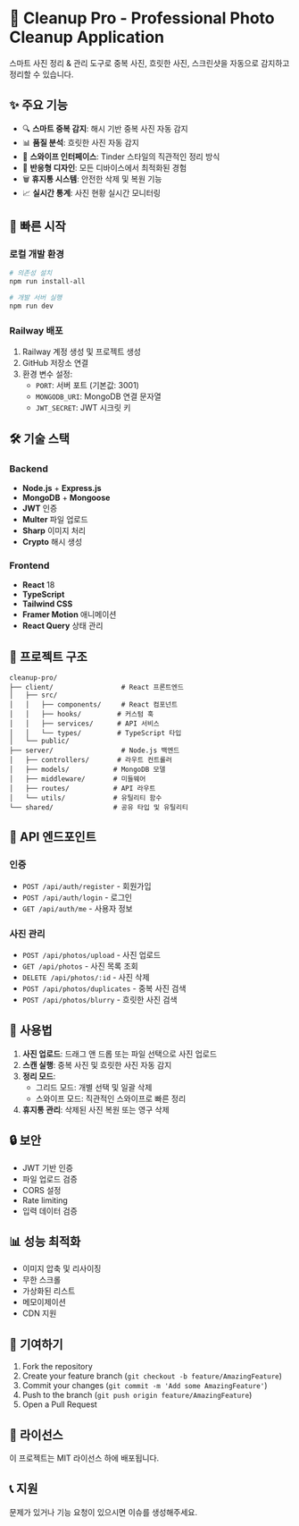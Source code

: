 # 📸 Cleanup Pro - Professional Photo Cleanup Application

스마트 사진 정리 & 관리 도구로 중복 사진, 흐릿한 사진, 스크린샷을 자동으로 감지하고 정리할 수 있습니다.

## ✨ 주요 기능

- 🔍 **스마트 중복 감지**: 해시 기반 중복 사진 자동 감지
- 📊 **품질 분석**: 흐릿한 사진 자동 감지
- 🎯 **스와이프 인터페이스**: Tinder 스타일의 직관적인 정리 방식
- 📱 **반응형 디자인**: 모든 디바이스에서 최적화된 경험
- 🗑️ **휴지통 시스템**: 안전한 삭제 및 복원 기능
- 📈 **실시간 통계**: 사진 현황 실시간 모니터링

## 🚀 빠른 시작

### 로컬 개발 환경

```bash
# 의존성 설치
npm run install-all

# 개발 서버 실행
npm run dev
```

### Railway 배포

1. Railway 계정 생성 및 프로젝트 생성
2. GitHub 저장소 연결
3. 환경 변수 설정:
   - `PORT`: 서버 포트 (기본값: 3001)
   - `MONGODB_URI`: MongoDB 연결 문자열
   - `JWT_SECRET`: JWT 시크릿 키

## 🛠️ 기술 스택

### Backend
- **Node.js** + **Express.js**
- **MongoDB** + **Mongoose**
- **JWT** 인증
- **Multer** 파일 업로드
- **Sharp** 이미지 처리
- **Crypto** 해시 생성

### Frontend
- **React** 18
- **TypeScript**
- **Tailwind CSS**
- **Framer Motion** 애니메이션
- **React Query** 상태 관리

## 📁 프로젝트 구조

```
cleanup-pro/
├── client/                 # React 프론트엔드
│   ├── src/
│   │   ├── components/     # React 컴포넌트
│   │   ├── hooks/         # 커스텀 훅
│   │   ├── services/      # API 서비스
│   │   └── types/         # TypeScript 타입
│   └── public/
├── server/                 # Node.js 백엔드
│   ├── controllers/       # 라우트 컨트롤러
│   ├── models/           # MongoDB 모델
│   ├── middleware/       # 미들웨어
│   ├── routes/           # API 라우트
│   └── utils/            # 유틸리티 함수
└── shared/               # 공유 타입 및 유틸리티
```

## 🔧 API 엔드포인트

### 인증
- `POST /api/auth/register` - 회원가입
- `POST /api/auth/login` - 로그인
- `GET /api/auth/me` - 사용자 정보

### 사진 관리
- `POST /api/photos/upload` - 사진 업로드
- `GET /api/photos` - 사진 목록 조회
- `DELETE /api/photos/:id` - 사진 삭제
- `POST /api/photos/duplicates` - 중복 사진 검색
- `POST /api/photos/blurry` - 흐릿한 사진 검색

## 📱 사용법

1. **사진 업로드**: 드래그 앤 드롭 또는 파일 선택으로 사진 업로드
2. **스캔 실행**: 중복 사진 및 흐릿한 사진 자동 감지
3. **정리 모드**: 
   - 그리드 모드: 개별 선택 및 일괄 삭제
   - 스와이프 모드: 직관적인 스와이프로 빠른 정리
4. **휴지통 관리**: 삭제된 사진 복원 또는 영구 삭제

## 🔒 보안

- JWT 기반 인증
- 파일 업로드 검증
- CORS 설정
- Rate limiting
- 입력 데이터 검증

## 📊 성능 최적화

- 이미지 압축 및 리사이징
- 무한 스크롤
- 가상화된 리스트
- 메모이제이션
- CDN 지원

## 🤝 기여하기

1. Fork the repository
2. Create your feature branch (`git checkout -b feature/AmazingFeature`)
3. Commit your changes (`git commit -m 'Add some AmazingFeature'`)
4. Push to the branch (`git push origin feature/AmazingFeature`)
5. Open a Pull Request

## 📄 라이선스

이 프로젝트는 MIT 라이선스 하에 배포됩니다.

## 📞 지원

문제가 있거나 기능 요청이 있으시면 이슈를 생성해주세요. 